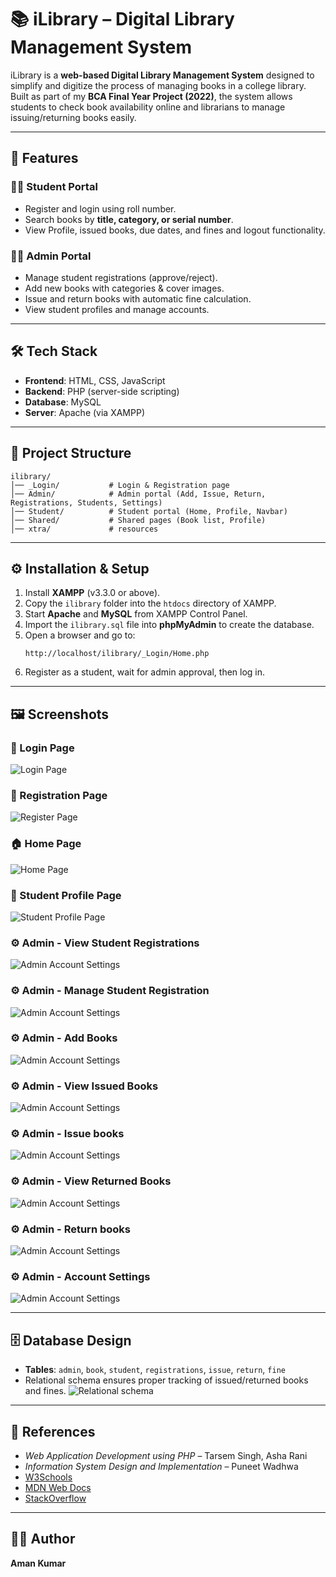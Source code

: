 # 📚 iLibrary – Digital Library Management System

iLibrary is a **web-based Digital Library Management System** designed to simplify and digitize the process of managing books in a college library.  
Built as part of my **BCA Final Year Project (2022)**, the system allows students to check book availability online and librarians to manage issuing/returning books easily.

---

## 🚀 Features

### 👨‍🎓 Student Portal
- Register and login using roll number.
- Search books by **title, category, or serial number**.
- View Profile, issued books, due dates, and fines and logout functionality.

### 👩‍💼 Admin Portal
- Manage student registrations (approve/reject).
- Add new books with categories & cover images.
- Issue and return books with automatic fine calculation.
- View student profiles and manage accounts.

---

## 🛠️ Tech Stack

- **Frontend**: HTML, CSS, JavaScript  
- **Backend**: PHP (server-side scripting)  
- **Database**: MySQL  
- **Server**: Apache (via XAMPP)  

---

## 📂 Project Structure

```
ilibrary/
│── _Login/           # Login & Registration page
│── Admin/            # Admin portal (Add, Issue, Return, Registrations, Students, Settings)
│── Student/          # Student portal (Home, Profile, Navbar)
│── Shared/           # Shared pages (Book list, Profile)
│── xtra/             # resources
```

---

## ⚙️ Installation & Setup

1. Install **XAMPP** (v3.3.0 or above).  
2. Copy the `ilibrary` folder into the `htdocs` directory of XAMPP.  
3. Start **Apache** and **MySQL** from XAMPP Control Panel.  
4. Import the `ilibrary.sql` file into **phpMyAdmin** to create the database.  
5. Open a browser and go to:  
   ```
   http://localhost/ilibrary/_Login/Home.php
   ```
6. Register as a student, wait for admin approval, then log in.  

---

## 🖼️ Screenshots

### 🔑 Login Page
![Login Page](screenshots/ui/login.png)

### 📝 Registration Page
![Register Page](screenshots/ui/register.png)

### 🏠 Home Page
![Home Page](screenshots/ui/home.png)

### 👤 Student Profile Page
![Student Profile Page](screenshots/ui/studentprofile.png)

### ⚙️ Admin -  View Student Registrations
![Admin Account Settings](screenshots/ui/admin/registrations.png)

### ⚙️ Admin -  Manage Student Registration
![Admin Account Settings](screenshots/ui/admin/manageregistration.png)

### ⚙️ Admin - Add Books
![Admin Account Settings](screenshots/ui/admin/addbooks.png)

### ⚙️ Admin - View Issued Books
![Admin Account Settings](screenshots/ui/admin/issuedbooks.png)

### ⚙️ Admin - Issue books
![Admin Account Settings](screenshots/ui/admin/issuenewbook.png)

### ⚙️ Admin - View Returned Books
![Admin Account Settings](screenshots/ui/admin/returnedbooks.png)

### ⚙️ Admin - Return books
![Admin Account Settings](screenshots/ui/admin/returnbook.png)

### ⚙️ Admin - Account Settings
![Admin Account Settings](screenshots/ui/admin/accountsettings.png)



---

## 🗄️ Database Design

- **Tables**: `admin`, `book`, `student`, `registrations`, `issue`, `return`, `fine`  
- Relational schema ensures proper tracking of issued/returned books and fines.
   ![Relational schema](screenshots/db/relationalschema.png)

---


## 📖 References

- *Web Application Development using PHP* – Tarsem Singh, Asha Rani  
- *Information System Design and Implementation* – Puneet Wadhwa  
- [W3Schools](https://www.w3schools.com/)  
- [MDN Web Docs](https://developer.mozilla.org/)  
- [StackOverflow](https://stackoverflow.com/)  

---

## 👨‍💻 Author

**Aman Kumar**  
 
